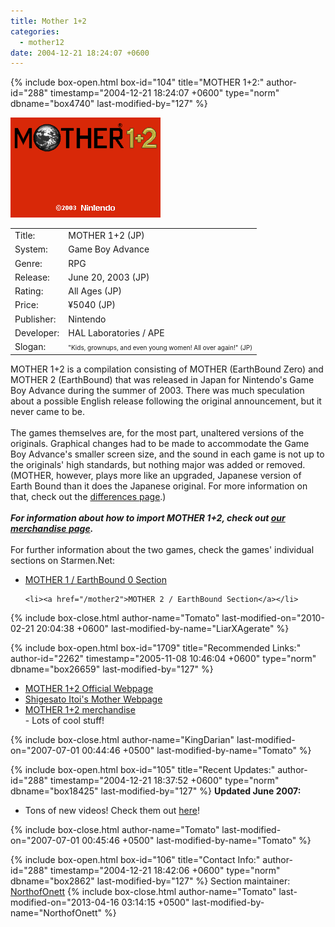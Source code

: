 ```yaml
---
title: Mother 1+2
categories:
  - mother12
date: 2004-12-21 18:24:07 +0600
---
```

{% include box-open.html box-id="104" title="MOTHER 1+2:" author-id="288" timestamp="2004-12-21 18:24:07 +0600" type="norm" dbname="box4740" last-modified-by="127" %}
<div class="gameinfo">
	<img src="title.png" alt="MOTHER 1+2" />
	<table>
		<tr>
			<td class="label">Title:</td>
			<td>MOTHER 1+2 (JP)</td>
		</tr>
		<tr>
			<td class="label">System:</td>
			<td>Game Boy Advance</td>
		</tr>
		<tr>
			<td class="label">Genre:</td>
			<td>RPG</td>
		</tr>
		<tr>
			<td class="label">Release:</td>
			<td>June 20, 2003 (JP)</td>
		</tr>
		<tr>
			<td class="label">Rating:</td>
			<td>All Ages (JP)</td>
		</tr>
		<tr>
			<td class="label">Price:</td>
			<td>¥5040 (JP)</td>
		</tr>
		<tr>
			<td class="label">Publisher:</td>
			<td>Nintendo</td>
		</tr>
		<tr>
			<td class="label">Developer:</td>
			<td>HAL Laboratories / APE</td>
		</tr>
		<tr>
			<td class="label">Slogan:</td>
			<td><font size="1">"Kids, grownups, and even young women! All over again!" (JP)</font></td>
		</tr>
	</table>
</div>
<p>MOTHER 1+2 is a compilation consisting of MOTHER (EarthBound Zero) and MOTHER 2 (EarthBound) that was released in Japan for Nintendo's Game Boy Advance during the summer of 2003. There was much speculation about a possible English release following the original announcement, but it never came to be.<br />
<br />
The games themselves are, for the most part, unaltered versions of the originals. Graphical changes had to be made to accommodate the Game Boy Advance's smaller screen size, and the sound in each game is not up to the originals' high standards, but nothing major was added or removed. (MOTHER, however, plays more like an upgraded, Japanese version of Earth Bound than it does the Japanese original. For more information on that, check out the <a href="diff">differences page</a>.)<br />
<br />
<b><i>For information about how to import MOTHER 1+2, check out <a href="/merchandise/carts/m12cart.php">our merchandise page</a>.</i></b><br />
<br />
For further information about the two games, check the games' individual sections on Starmen.Net:</p>
<ul>
	<li><a href="/mother1">MOTHER 1 / EarthBound 0 Section</a></li>

	<li><a href="/mother2">MOTHER 2 / EarthBound Section</a></li>
</ul>
{% include box-close.html author-name="Tomato" last-modified-on="2010-02-21 20:04:38 +0600" last-modified-by-name="LiarXAgerate" %}

{% include box-open.html box-id="1709" title="Recommended Links:" author-id="2262" timestamp="2005-11-08 10:46:04 +0600" type="norm" dbname="box26659" last-modified-by="127" %}
<UL>
<LI><A HREF="http://www.nintendo.co.jp/n08/a2uj/index.html">MOTHER 1+2 Official Webpage</A></LI>
<LI><A HREF="http://www.1101.com/MOTHER/MOTHER.html">Shigesato Itoi's Mother Webpage</A></LI>
<LI><A HREF="http://starmen.net/merchandise">MOTHER 1+2 merchandise</A></LI> - Lots of cool stuff!
</UL>
{% include box-close.html author-name="KingDarian" last-modified-on="2007-07-01 00:44:46 +0500" last-modified-by-name="Tomato" %}

{% include box-open.html box-id="105" title="Recent Updates:" author-id="288" timestamp="2004-12-21 18:37:52 +0600" type="norm" dbname="box18425" last-modified-by="127" %}
 <B>Updated June 2007:</B>
 <UL>
    <LI>Tons of new videos! Check them out <a href="videos">here</a>!</LI>
 </UL>

{% include box-close.html author-name="Tomato" last-modified-on="2007-07-01 00:45:46 +0500" last-modified-by-name="Tomato" %}

{% include box-open.html box-id="106" title="Contact Info:" author-id="288" timestamp="2004-12-21 18:42:06 +0600" type="norm" dbname="box2862" last-modified-by="127" %}
<table1 />
Section maintainer:
<table2 />
<a href="http://forum.starmen.net/members/NorthofOnett">NorthofOnett</a>
<table3 />
{% include box-close.html author-name="Tomato" last-modified-on="2013-04-16 03:14:15 +0500" last-modified-by-name="NorthofOnett" %}
